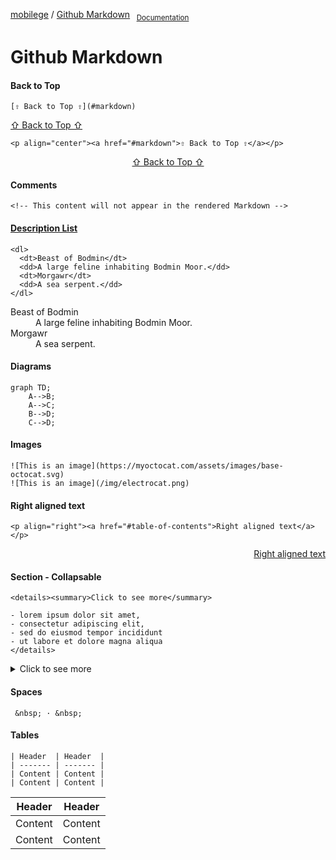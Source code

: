 [mobilege](https://github.com/mobilege/mobilege.github.io/blob/master/README.md) / 
[Github Markdown](https://github.com/mobilege/mobilege.github.io/blob/master/github-markdown.md)
<sub>&nbsp;&nbsp;[Documentation](https://docs.github.com/en/get-started/writing-on-github/getting-started-with-writing-and-formatting-on-github/basic-writing-and-formatting-syntax)</sub>

# Github Markdown

#### Back to Top
```
[⇧ Back to Top ⇧](#markdown)
```
[⇧ Back to Top ⇧](#markdown)

```
<p align="center"><a href="#markdown">⇧ Back to Top ⇧</a></p>
```
<p align="center"><a href="#markdown">⇧ Back to Top ⇧</a></p>

#### Comments
```
<!-- This content will not appear in the rendered Markdown -->
```
#### [Description List](https://developer.mozilla.org/en-US/docs/Web/HTML/Element/dl)
```
<dl>
  <dt>Beast of Bodmin</dt>
  <dd>A large feline inhabiting Bodmin Moor.</dd>
  <dt>Morgawr</dt>
  <dd>A sea serpent.</dd>
</dl>
```

<dl>
  <dt>Beast of Bodmin</dt>
  <dd>A large feline inhabiting Bodmin Moor.</dd>
  <dt>Morgawr</dt>
  <dd>A sea serpent.</dd>
</dl>

#### Diagrams

```mermaid
graph TD;
    A-->B;
    A-->C;
    B-->D;
    C-->D;
```

#### Images
```
![This is an image](https://myoctocat.com/assets/images/base-octocat.svg)
![This is an image](/img/electrocat.png)
```

#### Right aligned text
```
<p align="right"><a href="#table-of-contents">Right aligned text</a></p>
```
<p align="right"><a href="#table-of-contents">Right aligned text</a></p>


#### Section - Collapsable
```
<details><summary>Click to see more</summary>

- lorem ipsum dolor sit amet, 
- consectetur adipiscing elit, 
- sed do eiusmod tempor incididunt 
- ut labore et dolore magna aliqua
</details>
```
<details><summary>Click to see more</summary>

- lorem ipsum dolor sit amet, 
- consectetur adipiscing elit, 
- sed do eiusmod tempor incididunt 
- ut labore et dolore magna aliqua
</details>


#### Spaces
```
 &nbsp; · &nbsp;
 ```

#### Tables
```
| Header  | Header  |
| ------- | ------- |
| Content | Content |
| Content | Content |
```
| Header  | Header  |
| ------- | ------- |
| Content | Content |
| Content | Content |
